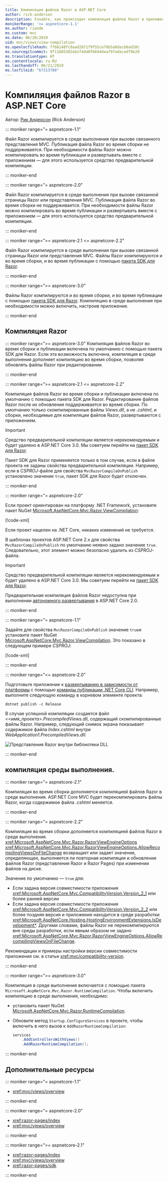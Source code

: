```yaml
---
title: Компиляция файлов Razor в ASP.NET Core
author: rick-anderson
description: Узнайте, как происходит компиляция файлов Razor в приложении ASP.NET Core.
monikerRange: '>= aspnetcore-1.1'
ms.author: riande
ms.custom: mvc
ms.date: 06/20/2019
uid: mvc/views/view-compilation
ms.openlocfilehash: ff66148fc9aad2871f9f55ce76b5a0dacb0ad10c
ms.sourcegitcommit: 9f11685382eb1f4dd0fb694dea797adacedf9e20
ms.translationtype: HT
ms.contentlocale: ru-RU
ms.lasthandoff: 06/21/2019
ms.locfileid: "67313788"
---
```

# <a name="razor-file-compilation-in-aspnet-core"></a>Компиляция файлов Razor в ASP.NET Core

Автор: [Рик Андерсон](https://twitter.com/RickAndMSFT) (Rick Anderson)

::: moniker range="= aspnetcore-1.1"

Файл Razor компилируется в среде выполнения при вызове связанного представления MVC. Публикация файла Razor во время сборки не поддерживается. При необходимости файлы Razor можно компилировать во время публикации и развертывать вместе с приложением &mdash; для этого используется средство предварительной компиляции.

::: moniker-end

::: moniker range="= aspnetcore-2.0"

Файл Razor компилируется в среде выполнения при вызове связанной страницы Razor или представления MVC. Публикация файла Razor во время сборки не поддерживается. При необходимости файлы Razor можно компилировать во время публикации и развертывать вместе с приложением &mdash; для этого используется средство предварительной компиляции.

::: moniker-end

::: moniker range=">= aspnetcore-2.1 <= aspnetcore-2.2"

Файл Razor компилируется в среде выполнения при вызове связанной страницы Razor или представления MVC. Файлы Razor компилируются и во время сборки, и во время публикации с помощью [пакета SDK для Razor](xref:razor-pages/sdk).

::: moniker-end

::: moniker range=">= aspnetcore-3.0"

Файлы Razor компилируются и во время сборки, и во время публикации с помощью [пакета SDK для Razor](xref:razor-pages/sdk). Компиляцию в среде выполнения при необходимости можно включить, настроив приложение.

::: moniker-end

## <a name="razor-compilation"></a>Компиляция Razor

::: moniker range=">= aspnetcore-3.0"
Компиляция файлов Razor во время сборки и публикации включена по умолчанию с помощью пакета SDK для Razor. Если эта возможность включена, компиляция в среде выполнения дополняет компиляцию во время сборки, позволяя обновлять файлы Razor при редактировании.

::: moniker-end

::: moniker range=">= aspnetcore-2.1 <= aspnetcore-2.2"

Компиляция файлов Razor во время сборки и публикации включена по умолчанию с помощью пакета SDK для Razor. Редактирование файлов Razor после их обновления поддерживается во время сборки. По умолчанию только скомпилированные файлы *Views.dll*, а не *.cshtml*, и сборки, необходимые для компиляции файлов Razor, развертываются с приложением.

> [!IMPORTANT]
> Средство предварительной компиляции является нерекомендуемым и будет удалено в ASP.NET Core 3.0. Мы советуем перейти на [пакет SDK для Razor](xref:razor-pages/sdk).
>
> Пакет SDK для Razor применяется только в том случае, если в файле проекта не заданы свойства предварительной компиляции. Например, если в *CSPROJ*-файле для свойства `MvcRazorCompileOnPublish` установлено значение `true`, пакет SDK для Razor будет отключен.

::: moniker-end

::: moniker range="= aspnetcore-2.0"

Если проект ориентирован на платформу .NET Framework, установите пакет NuGet [Microsoft.AspNetCore.Mvc.Razor.ViewCompilation](https://www.nuget.org/packages/Microsoft.AspNetCore.Mvc.Razor.ViewCompilation/):

[!code-xml[](view-compilation/sample/DotNetFrameworkProject.csproj?name=snippet_ViewCompilationPackage)]

Если проект нацелен на .NET Core, никаких изменений не требуется.

В шаблонах проектов ASP.NET Core 2.x для свойства `MvcRazorCompileOnPublish` по умолчанию неявно задано значение `true`. Следовательно, этот элемент можно безопасно удалить из *CSPROJ*-файла.

> [!IMPORTANT]
> Средство предварительной компиляции является нерекомендуемым и будет удалено в ASP.NET Core 3.0. Мы советуем перейти на [пакет SDK для Razor](xref:razor-pages/sdk).
>
> Предварительная компиляция файлов Razor недоступна при выполнении [автономного развертывания](/dotnet/core/deploying/#self-contained-deployments-scd) в ASP.NET Core 2.0.

::: moniker-end

::: moniker range="= aspnetcore-1.1"

Задайте для свойства `MvcRazorCompileOnPublish` значение `true`и установите пакет NuGet [Microsoft.AspNetCore.Mvc.Razor.ViewCompilation](https://www.nuget.org/packages/Microsoft.AspNetCore.Mvc.Razor.ViewCompilation/). Это показано в следующем примере *CSPROJ*:

[!code-xml[](view-compilation/sample/MvcRazorCompileOnPublish.csproj?highlight=4,10)]

::: moniker-end

::: moniker range="<= aspnetcore-2.0"

Подготовьте приложение к [развертыванию в зависимости от платформы](/dotnet/core/deploying/#framework-dependent-deployments-fdd) с помощью [команды публикации .NET Core CLI](/dotnet/core/tools/dotnet-publish). Например, выполните следующую команду в корневом элементе проекта:

```console
dotnet publish -c Release
```

В случае успешной компиляции создается файл *\<<имя_проекта>.PrecompiledViews.dll*, содержащий скомпилированные файлы Razor. Например, следующий снимок экрана показывает содержимое файла *Index.cshtml* внутри *WebApplication1.PrecompiledViews.dll*:

![Представления Razor внутри библиотеки DLL](view-compilation/_static/razor-views-in-dll.png)

::: moniker-end

## <a name="runtime-compilation"></a>компиляция среды выполнения.

::: moniker range="= aspnetcore-2.1"

Компиляция во время сборки дополняется компиляцией файлов Razor в среде выполнения. ASP.NET Core MVC будет перекомпилировать файлы Razor, когда содержимое файла *.cshtml* меняется.

::: moniker-end

::: moniker range="= aspnetcore-2.2"

Компиляция во время сборки дополняется компиляцией файлов Razor в среде выполнения. <xref:Microsoft.AspNetCore.Mvc.Razor.RazorViewEngineOptions> <xref:Microsoft.AspNetCore.Mvc.Razor.RazorViewEngineOptions.AllowRecompilingViewsOnFileChange> возвращает или задает значение, определяющее, выполняется ли повторная компиляция и обновление файлов Razor (представления Razor и Razor Pages) при изменении файлов на диске.

Значение по умолчанию — `true` для:

* Если задана версия совместимости приложения <xref:Microsoft.AspNetCore.Mvc.CompatibilityVersion.Version_2_1> или более ранней версии
* Если задана версия совместимости приложения <xref:Microsoft.AspNetCore.Mvc.CompatibilityVersion.Version_2_2> или более поздняя версия и приложение находится в среде разработки <xref:Microsoft.AspNetCore.Hosting.HostingEnvironmentExtensions.IsDevelopment*>. Другими словами, файлы Razor не перекомпилируются вне среды разработки, если явным образом не задано <xref:Microsoft.AspNetCore.Mvc.Razor.RazorViewEngineOptions.AllowRecompilingViewsOnFileChange>.

Рекомендации и примеры настройки версии совместимости приложения см. в статье <xref:mvc/compatibility-version>.

::: moniker-end

::: moniker range=">= aspnetcore-3.0"

Компиляция в среде выполнения включается с помощью пакета `Microsoft.AspNetCore.Mvc.Razor.RuntimeCompilation`. Чтобы включить компиляцию в среде выполнения, необходимо:

* установить пакет NuGet [Microsoft.AspNetCore.Mvc.Razor.RuntimeCompilation](https://www.nuget.org/packages/Microsoft.AspNetCore.Mvc.Razor.RuntimeCompilation/).
* Обновите метод `Startup.ConfigureServices` в проекте, чтобы включить в него вызов к `AddRazorRuntimeCompilation`:

  ```csharp
  services
      .AddControllersWithViews()
      .AddRazorRuntimeCompilation();
  ```

::: moniker-end

## <a name="additional-resources"></a>Дополнительные ресурсы

::: moniker range="= aspnetcore-1.1"

* <xref:mvc/views/overview>

::: moniker-end

::: moniker range="= aspnetcore-2.0"

* <xref:razor-pages/index>
* <xref:mvc/views/overview>

::: moniker-end

::: moniker range=">= aspnetcore-2.1"

* <xref:razor-pages/index>
* <xref:mvc/views/overview>
* <xref:razor-pages/sdk>

::: moniker-end
